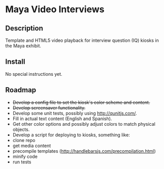 # Maya Video Interviews 

## Description 
Template and HTML5 video playback for interview question (IQ) kiosks in the Maya exhibit.

## Install
No special instructions yet.

## Roadmap
- ~~Develop a config file to set the kiosk's color scheme and content.~~
- ~~Develop screensaver functionality.~~
- Develop some unit tests, possibly using http://qunitjs.com/.
- Fill in actual text content (English and Spanish).
- Get other color options and possibly adjust colors to match physical objects.
- Develop a script for deploying to kiosks, something like:
 - clone repo
 - get media content 
 - precompile templates (http://handlebarsjs.com/precompilation.html)
 - minify code
 - run tests
